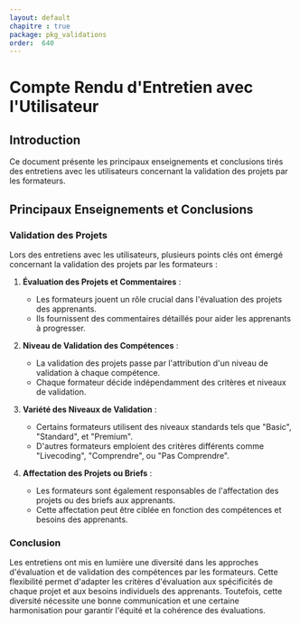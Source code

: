 ```yaml
---
layout: default
chapitre : true
package: pkg_validations
order:  640
---
```

# Compte Rendu d'Entretien avec l'Utilisateur 

## Introduction
Ce document présente les principaux enseignements et conclusions tirés des entretiens avec les utilisateurs concernant la validation des projets par les formateurs.
## Principaux Enseignements et Conclusions

### Validation des Projets

Lors des entretiens avec les utilisateurs, plusieurs points clés ont émergé concernant la validation des projets par les formateurs :

1. **Évaluation des Projets et Commentaires** :
    - Les formateurs jouent un rôle crucial dans l'évaluation des projets des apprenants.
    - Ils fournissent des commentaires détaillés pour aider les apprenants à progresser.

2. **Niveau de Validation des Compétences** :
    - La validation des projets passe par l'attribution d'un niveau de validation à chaque compétence.
    - Chaque formateur décide indépendamment des critères et niveaux de validation.

3. **Variété des Niveaux de Validation** :
    - Certains formateurs utilisent des niveaux standards tels que "Basic", "Standard", et "Premium".
    - D'autres formateurs emploient des critères différents comme "Livecoding", "Comprendre", ou "Pas Comprendre".

4. **Affectation des Projets ou Briefs** :
    - Les formateurs sont également responsables de l'affectation des projets ou des briefs aux apprenants.
    - Cette affectation peut être ciblée en fonction des compétences et besoins des apprenants.

### Conclusion

Les entretiens ont mis en lumière une diversité dans les approches d'évaluation et de validation des compétences par les formateurs. Cette flexibilité permet d'adapter les critères d'évaluation aux spécificités de chaque projet et aux besoins individuels des apprenants. Toutefois, cette diversité nécessite une bonne communication et une certaine harmonisation pour garantir l'équité et la cohérence des évaluations.
